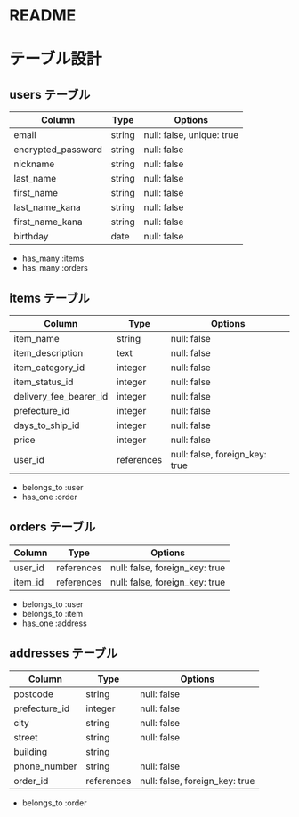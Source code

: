 # README

# テーブル設計

## users テーブル

| Column                    | Type       | Options                        |
| ------------------------- | ---------- | ------------------------------ |
| email                     | string     | null: false, unique: true      |
| encrypted_password        | string     | null: false                    |
| nickname                  | string     | null: false                    |
| last_name                 | string     | null: false                    |
| first_name	              | string     | null: false                    |
| last_name_kana            | string     | null: false                    |
| first_name_kana           | string     | null: false                    |
| birthday                  | date       | null: false                    |

- has_many :items
- has_many :orders


## items テーブル

| Column                    | Type       | Options                        |
| ------------------------- | ---------- | ------------------------------ |
| item_name                 | string     | null: false                    |
| item_description          | text       | null: false                    |
| item_category_id          | integer    | null: false                    |
| item_status_id            | integer    | null: false                    |
| delivery_fee_bearer_id    | integer    | null: false                    |
| prefecture_id             | integer    | null: false                    |
| days_to_ship_id           | integer    | null: false                    |
| price                     | integer    | null: false                    |
| user_id                   | references | null: false, foreign_key: true |

- belongs_to :user
- has_one :order


## orders テーブル

| Column                    | Type       | Options                        |
| ------------------------- | ---------- | ------------------------------ |
| user_id                   | references | null: false, foreign_key: true |
| item_id                   | references | null: false, foreign_key: true |

- belongs_to :user
- belongs_to :item
- has_one :address


## addresses テーブル

| Column                    | Type       | Options                        |
| ------------------------- | ---------- | ------------------------------ |
| postcode                  | string     | null: false                    |
| prefecture_id             | integer    | null: false                    |
| city                      | string     | null: false                    |
| street                    | string     | null: false                    |
| building                  | string     |                                |
| phone_number              | string     | null: false                    |
| order_id                  | references | null: false, foreign_key: true |

- belongs_to :order